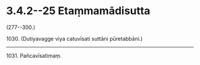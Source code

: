 # 3.4.2--25 Etaṃmamādisutta

(277--300.)

1030\. (Dutiyavagge viya catuvīsati suttāni pūretabbāni.)

---

1031\. Pañcavīsatimaṃ.
